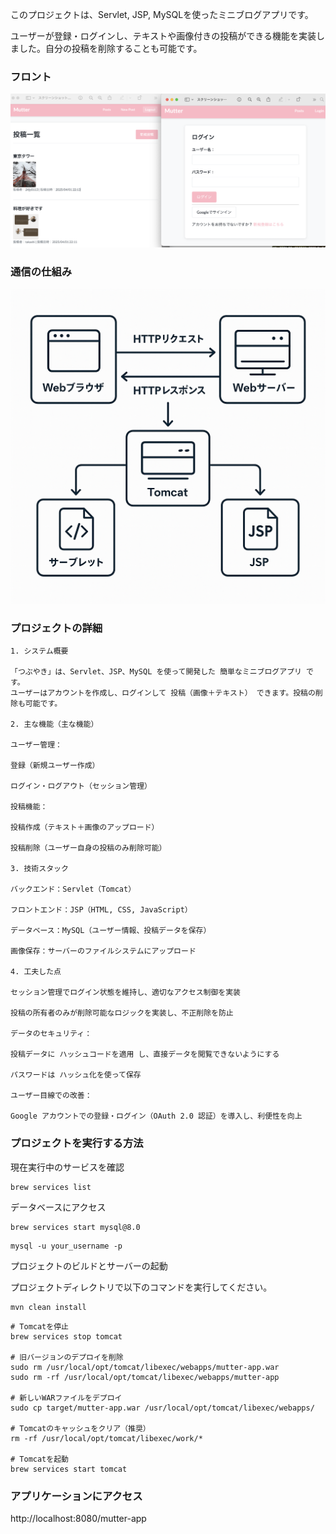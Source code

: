 このプロジェクトは、Servlet, JSP, MySQLを使ったミニブログアプリです。

ユーザーが登録・ログインし、テキストや画像付きの投稿ができる機能を実装しました。自分の投稿を削除することも可能です。
### フロント
<img src="https://github.com/saibin2023/mutter-app/blob/main/img/final.png" alt="Mutter App" width="900">

### 通信の仕組み
<img src="https://github.com/saibin2023/mutter-app/blob/main/img/web%20app%E3%81%AE%E4%BB%95%E7%B5%84%E3%81%BF.png" alt="Mutter App" width="900">


### プロジェクトの詳細
```
1. システム概要
   
「つぶやき」は、Servlet、JSP、MySQL を使って開発した 簡単なミニブログアプリ です。
ユーザーはアカウントを作成し、ログインして 投稿（画像＋テキスト） できます。投稿の削除も可能です。

2. 主な機能（主な機能）

ユーザー管理：

登録（新規ユーザー作成）

ログイン・ログアウト（セッション管理）

投稿機能：

投稿作成（テキスト＋画像のアップロード）

投稿削除（ユーザー自身の投稿のみ削除可能）

3. 技術スタック

バックエンド：Servlet（Tomcat）

フロントエンド：JSP（HTML, CSS, JavaScript）

データベース：MySQL（ユーザー情報、投稿データを保存）

画像保存：サーバーのファイルシステムにアップロード

4. 工夫した点

セッション管理でログイン状態を維持し、適切なアクセス制御を実装

投稿の所有者のみが削除可能なロジックを実装し、不正削除を防止

データのセキュリティ：

投稿データに ハッシュコードを適用 し、直接データを閲覧できないようにする

パスワードは ハッシュ化を使って保存

ユーザー目線での改善：

Google アカウントでの登録・ログイン（OAuth 2.0 認証）を導入し、利便性を向上

```
### プロジェクトを実行する方法

現在実行中のサービスを確認
```
brew services list
```
データベースにアクセス
```
brew services start mysql@8.0
```

```
mysql -u your_username -p
```
プロジェクトのビルドとサーバーの起動

プロジェクトディレクトリで以下のコマンドを実行してください。

```
mvn clean install
```

```
# Tomcatを停止
brew services stop tomcat

# 旧バージョンのデプロイを削除
sudo rm /usr/local/opt/tomcat/libexec/webapps/mutter-app.war
sudo rm -rf /usr/local/opt/tomcat/libexec/webapps/mutter-app

# 新しいWARファイルをデプロイ
sudo cp target/mutter-app.war /usr/local/opt/tomcat/libexec/webapps/

# Tomcatのキャッシュをクリア（推奨）
rm -rf /usr/local/opt/tomcat/libexec/work/*

# Tomcatを起動
brew services start tomcat
```
### アプリケーションにアクセス

http://localhost:8080/mutter-app


